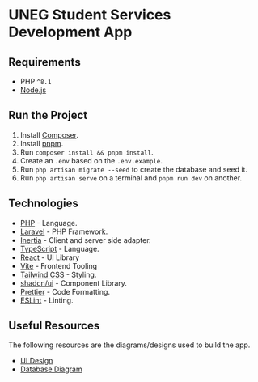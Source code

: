 # UNEG Student Services Development App

## Requirements

-   PHP `^8.1`
-   [Node.js](https://nodejs.org/es)

## Run the Project

1. Install [Composer](https://getcomposer.org/).
2. Install [pnpm](https://pnpm.io/).
3. Run `composer install && pnpm install`.
4. Create an `.env` based on the `.env.example`.
5. Run `php artisan migrate --seed` to create the database and seed it.
6. Run `php artisan serve` on a terminal and `pnpm run dev` on another.

## Technologies

-   [PHP](https://www.php.net/) - Language.
-   [Laravel](https://laravel.com/) - PHP Framework.
-   [Inertia](https://inertiajs.com/) - Client and server side adapter.
-   [TypeScript](https://www.typescriptlang.org/) - Language.
-   [React](https://github.com/facebook/react/) - UI Library
-   [Vite](https://vitejs.dev/) - Frontend Tooling
-   [Tailwind CSS](https://tailwindcss.com/) - Styling.
-   [shadcn/ui](https://ui.shadcn.com/) - Component Library.
-   [Prettier](https://prettier.io/) - Code Formatting.
-   [ESLint](https://eslint.org/) - Linting.

## Useful Resources

The following resources are the diagrams/designs used to build the app.

-   [UI Design](https://www.figma.com/file/U0KVn4vpCbFtkqnh6CQ5x9/UNEG-Student-Services-Development-App?type=design&node-id=0%3A1&mode=design&t=F7ajhJ7pdMoA0pZ7-1)
-   [Database Diagram](https://dbdiagram.io/d/UNEG-Student-Services-Development-App-650d9339ffbf5169f04faa7e)
